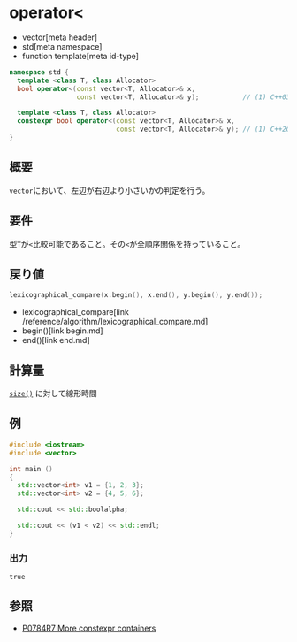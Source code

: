 # operator<
* vector[meta header]
* std[meta namespace]
* function template[meta id-type]

```cpp
namespace std {
  template <class T, class Allocator>
  bool operator<(const vector<T, Allocator>& x,
                 const vector<T, Allocator>& y);           // (1) C++03

  template <class T, class Allocator>
  constexpr bool operator<(const vector<T, Allocator>& x,
                           const vector<T, Allocator>& y); // (1) C++20
}
```

## 概要
`vector`において、左辺が右辺より小さいかの判定を行う。


## 要件
型`T`が`<`比較可能であること。その`<`が全順序関係を持っていること。


## 戻り値
```cpp
lexicographical_compare(x.begin(), x.end(), y.begin(), y.end());
```
* lexicographical_compare[link /reference/algorithm/lexicographical_compare.md]
* begin()[link begin.md]
* end()[link end.md]


## 計算量
[`size()`](size.md) に対して線形時間


## 例
```cpp example
#include <iostream>
#include <vector>

int main ()
{
  std::vector<int> v1 = {1, 2, 3};
  std::vector<int> v2 = {4, 5, 6};

  std::cout << std::boolalpha;

  std::cout << (v1 < v2) << std::endl;
}
```

### 出力
```
true
```

## 参照
- [P0784R7 More constexpr containers](http://www.open-std.org/jtc1/sc22/wg21/docs/papers/2019/p0784r7.html)
